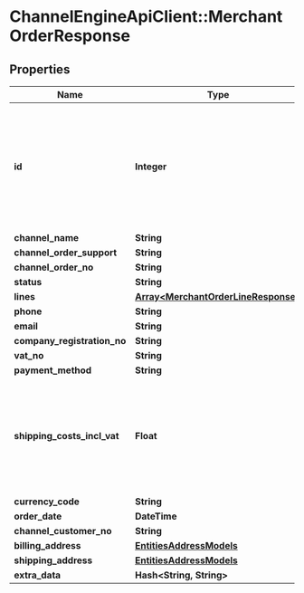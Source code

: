 # ChannelEngineApiClient::MerchantOrderResponse

## Properties
Name | Type | Description | Notes
------------ | ------------- | ------------- | -------------
**id** | **Integer** | The unique identifier used by ChannelEngine. This identifier does  not have to be saved. It should only be used in a call to acknowledge the order. | [optional] 
**channel_name** | **String** |  | [optional] 
**channel_order_support** | **String** |  | [optional] 
**channel_order_no** | **String** |  | [optional] 
**status** | **String** |  | [optional] 
**lines** | [**Array&lt;MerchantOrderLineResponse&gt;**](MerchantOrderLineResponse.md) |  | [optional] 
**phone** | **String** |  | [optional] 
**email** | **String** |  | 
**company_registration_no** | **String** |  | [optional] 
**vat_no** | **String** |  | [optional] 
**payment_method** | **String** |  | 
**shipping_costs_incl_vat** | **Float** | The shipping fee including VAT  (in the tenant&#39;s base currency calculated using the exchange rate at the time of ordering). | 
**currency_code** | **String** |  | 
**order_date** | **DateTime** |  | 
**channel_customer_no** | **String** |  | [optional] 
**billing_address** | [**EntitiesAddressModels**](EntitiesAddressModels.md) |  | 
**shipping_address** | [**EntitiesAddressModels**](EntitiesAddressModels.md) |  | 
**extra_data** | **Hash&lt;String, String&gt;** |  | [optional] 


